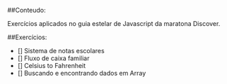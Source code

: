 ##Conteudo:

Exercícios aplicados no guia estelar de Javascript da maratona Discover.

##Exercícios:
- [] Sistema de notas escolares
- [] Fluxo de caixa familiar
- [] Celsius to Fahrenheit
- [] Buscando e encontrando dados em Array